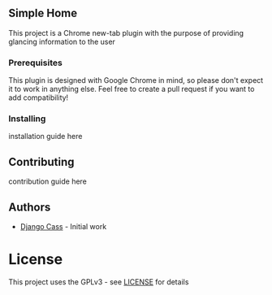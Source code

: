 ## Simple Home

This project is a Chrome new-tab plugin with the purpose of providing glancing information to the user

### Prerequisites

This plugin is designed with Google Chrome in mind, so please don't expect it to work in anything else. Feel free to create a pull request if you want to add compatibility!

### Installing

installation guide here

## Contributing

contribution guide here

## Authors

* [Django Cass](https://github.com/djcass44) - Initial work

# License

This project uses the GPLv3 - see [LICENSE](LICENSE) for details